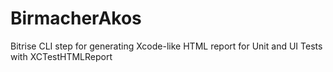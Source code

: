 # BirmacherAkos
Bitrise CLI step for generating Xcode-like HTML report for Unit and UI Tests with XCTestHTMLReport
